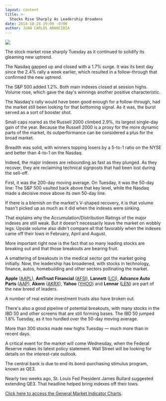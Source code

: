 ```yaml
---
layout: content
title: >-
  Stocks Rise Sharply As Leadership Broadens
date: 2014-10-28 19:09 -0700
author: JUAN CARLOS ARANCIBIA
---
```






![](https://www.investors.com/wp-content/uploads/ibd-migrated-images/MPv_141029_635501073633690432.png)









The stock market rose sharply Tuesday as it continued to solidify its gleaming new uptrend.

  

The Nasdaq gapped up and closed with a 1.7% surge. It was its best day since the 2.4% rally a week earlier, which resulted in a follow-through that confirmed the new uptrend.

  

The S&P 500 added 1.2%. Both main indexes closed at session highs. Volume rose, which gave the day's winnings another positive characteristic.

  

The Nasdaq's rally would have been good enough for a follow-through, had the market still been looking for that bottoming signal. As it was, the burst served as a sort of booster shot.

  

Small caps roared as the Russell 2000 climbed 2.9%, its largest single-day gain of the year. Because the Russell 2000 is a proxy for the more dynamic parts of the market, its outperformance can be considered a plus for the broad market.

  

Breadth was solid, with winners topping losers by a 5-to-1 ratio on the NYSE and better than 4-to-1 on the Nasdaq.

  

Indeed, the major indexes are rebounding as fast as they plunged. As they recover, they are reclaiming technical signposts that had been lost during the sell-off.

  

First, it was the 200-day moving average. On Tuesday, it was the 50-day line: The S&P 500 vaulted back above that key level, while the Nasdaq made a decisive move above its own 50-day line.

  

If there is a blemish on the market's V-shaped recovery, it is that volume hasn't picked up as much as it did when the indexes were sinking.

  

That explains why the Accumulation/Distribution Ratings of the major indexes are still weak. But it doesn't necessarily leave the market on wobbly legs. Upside volume also didn't compare all that favorably when the indexes came off their lows in February, April and August.

  

More important right now is the fact that so many leading stocks are breaking out and that those breakouts are bearing fruit.

  

A smattering of breakouts in the medical sector got the market going initially. Now, the leadership has broadened, with stocks in technology, finance, autos, homebuilding and other sectors pollinating the market.

  

**Apple** ([AAPL](https://research.investors.com/quote.aspx?symbol=AAPL)), **AmTrust Financial** ([AFSI](https://research.investors.com/quote.aspx?symbol=AFSI)), **Lannett** ([LCI](https://research.investors.com/quote.aspx?symbol=LCI)), **Advance Auto Parts** ([AAP](https://research.investors.com/quote.aspx?symbol=AAP)), **Akorn** ([AKRX](https://research.investors.com/quote.aspx?symbol=AKRX)), **Yahoo** ([YHOO](https://research.investors.com/quote.aspx?symbol=YHOO)) and **Lennar** ([LEN](https://research.investors.com/quote.aspx?symbol=LEN)) are part of the new breed of leaders.

  

A number of real estate investment trusts also have broken out.

  

There's also a good pipeline of potential breakouts, with many stocks in the IBD 50 and other screens that are still forming bases. The IBD 50 jumped 1.8% Tuesday, as it too hurdled over the 50-day moving average.

  

More than 300 stocks made new highs Tuesday — much more than in recent days.

  

A critical event for the market will come Wednesday, when the Federal Reserve makes its latest policy statement. Wall Street will be looking for details on the interest-rate outlook.

  

The central bank is due to end its bond-purchasing stimulus program, known as QE3.

  

Nearly two weeks ago, St. Louis Fed President James Bullard suggested extending QE3. That headline helped bring indexes off their lows.

  

[Click here to access the General Market Indicator Charts](https://www.investors.com/pdf/GMI_102914.pdf).





